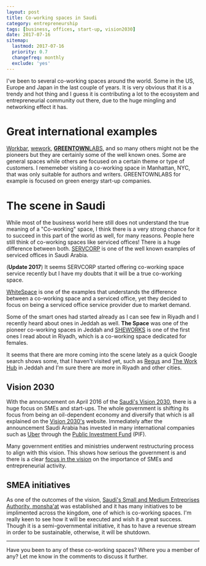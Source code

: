 ```yaml
---
layout: post
title: Co-working spaces in Saudi
category: entrepreneurship
tags: [business, offices, start-up, vision2030]
date: 2017-07-16
sitemap:
  lastmod: 2017-07-16
  priority: 0.7
  changefreq: monthly
  exclude: 'yes'
---
```

 
I've been to several co-working spaces around the world. Some in the US, Europe and Japan in the last couple of years. It is very obvious that it is a trendy and hot thing and I guess it is contributing a lot to the ecosystem and entrepreneurial community out there, due to the huge mingling and networking effect it has.

# Great international examples

[Workbar](http://workbar.com/), [wework](https://www.wework.com/), [**GREENTOWN**LABS](https://www.greentownlabs.com/), and so many others might not be the pioneers but they are certainly some of the well known ones. Some are general spaces while others are focused on a certain theme or type of customers. I rememeber visiting a co-working space in Manhattan, NYC, that was only suitable for authors and writers. GREENTOWNLABS for example is focused on green energy start-up companies.


# The scene in Saudi

While most of the business world here still does not understand the true meaning of a "Co-working" space, I think there is a very strong chance for it to succeed in this part of the world as well, for many reasons. People here still think of co-working spaces like serviced offices! There is a huge difference between both. [SERVCORP](http://www.servcorp.com/en/) is one of the well known examples of serviced offices in Saudi Arabia.


(**Update 2017**) It seems SERVCORP started offering co-working space service recently but I have my doubts that it will be a true co-working space.

[WhiteSpace](http://www.wspace.com.sa/) is one of the examples that understands the difference between a co-working space and a serviced office, yet they decided to focus on being a serviced office service provider due to market demand.

Some of the smart ones had started already as I can see few in Riyadh and I recently heard about ones in Jeddah as well. **The Space** was one of the pioneer co-working spaces in Jeddah and [SHEWORKS](http://sheworks.com.sa/wordpress/) is one of the first ones I read about in Riyadh, which is a co-working space dedicated for females.

It seems that there are more coming into the scene lately as a quick Google search shows some, that I haven't visited yet, such as [Regus](http://www.saudiarabia.regus.com/en-gb/office-space/saudi-arabia/jeddah/jeddah-bin-sulaiman) and [The Work Hub](http://theworkhub.me/) in Jeddah and I'm sure there are more in Riyadh and other cities.

<!--break-->

## Vision 2030

With the announcement on April 2016 of the [Saudi's Vision 2030](http://vision2030.gov.sa/), there is a huge focus on SMEs and start-ups. The whole government is shifting its focus from being an oil-dependent economy and diversify that which is all explained on the [Vision 2030's](http://vision2030.gov.sa/) website. Immediately after the announcement Saudi Arabia has invested in many international companies such as [Uber](https://www.nytimes.com/2016/06/02/technology/uber-investment-saudi-arabia.html) through the [Public Investment Fund](http://pif.gov.sa/) (PIF).

Many government entities and ministries underwent restructuring process to align with this vision. This shows how serious the government is and there is a clear [focus in the vision](http://vision2030.gov.sa/en/node/8) on the importance of SMEs and entrepreneurial activity.

## SMEA initiatives

As one of the outcomes of the vision, [Saudi's Small and Medium Entreprises Authority, monsha'at](https://smea.gov.sa) was established and it has many initiatives to be implimented across the kingdom, one of which is co-working spaces. I'm really keen to see how it will be executed and wish it a great success. Though it is a semi-governmental initiative, it has to have a revenue stream in order to be sustainable, otherwise, it will be shutdown.


---

Have you been to any of these co-working spaces? Where you a member of any? Let me know in the comments to discuss it further.
